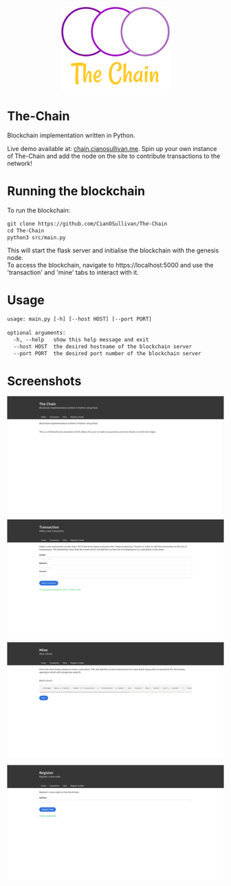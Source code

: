 <div align="center">
	<img width="256" src="assets/logo.png" alt="The Chain logo">
</div>

# The-Chain
Blockchain implementation written in Python.

Live demo available at: [chain.cianosullivan.me](https://chain.cianosullivan.me). Spin up your own instance of The-Chain and add the node on the site to contribute transactions to the network!
# Running the blockchain
To run the blockchain:

```
git clone https://github.com/CianOSullivan/The-Chain
cd The-Chain
python3 src/main.py
```

This will start the flask server and initialise the blockchain with the genesis node.  
To access the blockchain, navigate to https://localhost:5000 and use the 'transaction' and 'mine' tabs to interact with it.

# Usage

```
usage: main.py [-h] [--host HOST] [--port PORT]

optional arguments:
  -h, --help   show this help message and exit
  --host HOST  the desired hostname of the blockchain server
  --port PORT  the desired port number of the blockchain server
```

# Screenshots

![Home](assets/home.png)

![Transaction](assets/transaction.png)

![Mine](assets/mine.png)

![Node](assets/node.png)
